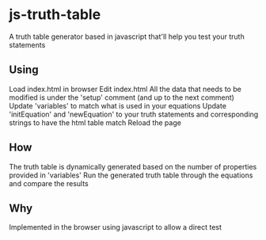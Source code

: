 # js-truth-table

A truth table generator based in javascript that'll help you test your truth statements

## Using

Load index.html in browser
Edit index.html
All the data that needs to be modified is under the 'setup' comment (and up to the next comment)
Update 'variables' to match what is used in your equations
Update 'initEquation' and 'newEquation' to your truth statements and corresponding strings to have the html table match
Reload the page

## How

The truth table is dynamically generated based on the number of properties provided in 'variables'
Run the generated truth table through the equations and compare the results

## Why

Implemented in the browser using javascript to allow a direct test